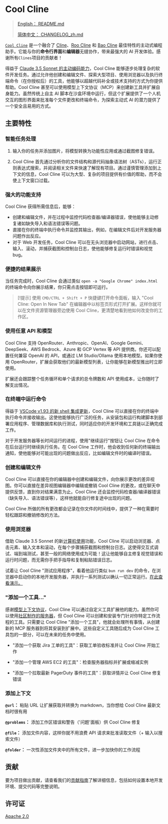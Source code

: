 # Cool Cline

> [English： README.md](README.md)
>
> [简体中文： CHANGELOG_zh.md](CHANGELOG_zh.md)

[`Cool Cline`](https://gitee.com/coolcline/coolcline.git) 是一个融合了 [Cline](https://github.com/coolcline/coolcline.git)、[Roo Cline](https://github.com/RooVetGit/Roo-Cline.git) 和 [Bao Cline](https://github.com/jnorthrup/Bao-Cline.git) 最佳特性的主动式编程助手。它能与你的**命令行界面**和**编辑器**无缝协作，带来最强大的 AI 开发体验。感谢所有`Clines`项目的贡献者！

得益于 [Claude 3.5 Sonnet 的主动编码能力](https://www-cdn.anthropic.com/fed9cc193a14b84131812372d8d5857f8f304c52/Model_Card_Claude_3_Addendum.pdf)，Cool Cline 能够逐步处理复杂的软件开发任务。通过允许他创建和编辑文件、探索大型项目、使用浏览器以及执行终端命令（在你授权后）的工具，他能够以超越代码补全或技术支持的方式为你提供帮助。Cool Cline 甚至可以使用模型上下文协议（MCP）来创建新工具并扩展自身能力。虽然传统上自主 AI 脚本在沙盒环境中运行，但这个扩展提供了一个人机交互的图形界面来批准每个文件更改和终端命令，为探索主动式 AI 的潜力提供了一个安全且易用的方式。

## 主要特性

### 智能任务处理

1. 输入你的任务并添加图片，将模型转换为功能性应用或通过截图修复错误。

2. Cool Cline 首先通过分析你的文件结构和源代码抽象语法树（ASTs），运行正则表达式搜索，并阅读相关文件来快速了解现有项目。通过谨慎管理添加到上下文的信息，Cool Cline 可以为大型、复杂的项目提供有价值的帮助，而不会使上下文窗口过载。

### 强大的功能支持

Cool Cline 获得所需信息后，能够：

- 创建和编辑文件，并在过程中监控代码检查器/编译器错误，使他能够主动修复诸如缺失导入和语法错误等问题。
- 直接在你的终端中执行命令并监控其输出，例如，在编辑文件后对开发服务器问题作出反应。
- 对于 Web 开发任务，Cool Cline 可以在无头浏览器中启动网站，进行点击、输入、滚动，并捕获截图和控制台日志，使他能够修复运行时错误和视觉 bug。

### 便捷的结果展示

当任务完成时，Cool Cline 会通过类似 `open -a "Google Chrome" index.html` 的终端命令向你展示结果，你只需点击按钮即可运行。

> [!提示]
> 使用 `CMD/CTRL + Shift + P` 快捷键打开命令面板，输入 "Cool Cline: Open In New Tab" 在编辑器中以标签页形式打开扩展。这样你就可以在文件资源管理器旁边使用 Cool Cline，更清楚地看到他如何改变你的工作区。

### 使用任意 API 和模型

Cool Cline 支持 OpenRouter、Anthropic、OpenAI、Google Gemini、DeepSeek、AWS Bedrock、Azure 和 GCP Vertex 等 API 提供商。你还可以配置任何兼容 OpenAI 的 API，或通过 LM Studio/Ollama 使用本地模型。如果你使用 OpenRouter，扩展会获取他们的最新模型列表，让你能够在新模型推出时立即使用。

扩展还会跟踪整个任务循环和单个请求的总令牌数和 API 使用成本，让你随时了解支出情况。

### 在终端中运行命令

得益于 [VSCode v1.93 的新 shell 集成更新](https://code.visualstudio.com/updates/v1_93#_terminal-shell-integration-api)，Cool Cline 可以直接在你的终端中执行命令并接收输出。这使他能够执行广泛的任务，从安装包和运行构建脚本到部署应用程序、管理数据库和执行测试，同时适应你的开发环境和工具链以正确完成工作。

对于开发服务器等长时间运行的进程，使用"继续运行"按钮让 Cool Cline 在命令在后台运行时继续执行任务。在 Cool Cline 工作时，他会收到任何新的终端输出通知，使他能够对可能出现的问题做出反应，比如编辑文件时的编译时错误。

### 创建和编辑文件

Cool Cline 可以直接在你的编辑器中创建和编辑文件，向你展示更改的差异视图。你可以直接在差异视图编辑器中编辑或撤销 Cool Cline 的更改，或在聊天中提供反馈，直到你对结果满意为止。Cool Cline 还会监控代码检查器/编译器错误（缺失导入、语法错误等），这样他就能自行修复途中出现的问题。

Cool Cline 所做的所有更改都会记录在你文件的时间线中，提供了一种在需要时轻松跟踪和撤销修改的方法。

### 使用浏览器

借助 Claude 3.5 Sonnet 的新[计算机使用](https://www.anthropic.com/news/3-5-models-and-computer-use)功能，Cool Cline 可以启动浏览器、点击元素、输入文本和滚动，在每个步骤捕获截图和控制台日志。这使得交互式调试、端到端测试，甚至一般的网络使用成为可能！这让他能够自主修复视觉错误和运行时问题，而无需你手把手指导和复制粘贴错误日志。

试着让 Cool Cline "测试应用程序"，看着他运行类似 `bun run dev` 的命令，在浏览器中启动你的本地开发服务器，并执行一系列测试以确认一切正常运行。[在此查看演示。](https://x.com/sdrzn/status/1850880547825823989)

### "添加一个工具..."

感谢[模型上下文协议](https://github.com/modelcontextprotocol)，Cool Cline 可以通过自定义工具扩展他的能力。虽然你可以使用[社区制作的服务器](https://github.com/modelcontextprotocol/servers)，但 Cool Cline 可以创建和安装专门针对你特定工作流程的工具。只需要让 Cool Cline "添加一个工具"，他就会处理所有事情，从创建新的 MCP 服务器到将其安装到扩展中。这些自定义工具随后成为 Cool Cline 工具包的一部分，可以在未来的任务中使用。

- "添加一个获取 Jira 工单的工具"：获取工单验收标准并让 Cool Cline 开始工作

- "添加一个管理 AWS EC2 的工具"：检查服务器指标并扩展或缩减实例

- "添加一个拉取最新 PagerDuty 事件的工具"：获取详情并让 Cool Cline 修复错误

### 添加上下文

**`@url`：** 粘贴 URL 让扩展获取并转换为 markdown，当你想给 Cool Cline 最新文档时很有用

**`@problems`：** 添加工作区错误和警告（'问题'面板）供 Cool Cline 修复

**`@file`：** 添加文件内容，这样你就不用浪费 API 请求来批准读取文件（+ 输入以搜索文件）

**`@folder`：** 一次性添加文件夹中的所有文件，进一步加快你的工作流程

## 贡献

要为项目做出贡献，请查看我们的[贡献指南](CONTRIBUTING_zh.md)了解详细信息，包括如何设置本地开发环境、提交代码等完整说明。

## 许可证

[Apache 2.0](./LICENSE)
